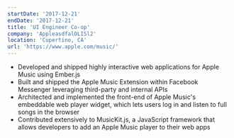 ```yaml
---
startDate: '2017-12-21'
endDate: '2017-12-21'
title: 'UI Engineer Co-op'
company: 'AppleasdfalOLISl2'
location: 'Cupertino, CA'
url: 'https://www.apple.com/music/'
---
```


- Developed and shipped highly interactive web applications for Apple Music using Ember.js
- Built and shipped the Apple Music Extension within Facebook Messenger leveraging third-party and internal APIs
- Architected and implemented the front-end of Apple Music's embeddable web player widget, which lets users log in and listen to full songs in the browser
- Contributed extensively to MusicKit.js, a JavaScript framework that allows developers to add an Apple Music player to their web apps